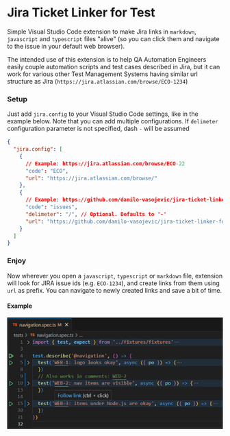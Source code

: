 # Jira Ticket Linker for Test

Simple Visual Studio Code extension to make Jira links in `markdown`, `javascript` and `typescript` files "alive" (so you can click them and navigate to the issue in your default web browser). 

The intended use of this extension is to help QA Automation Engineers easily couple automation scripts and test cases described in Jira, but it can work for various other Test Management Systems having similar url structure as Jira (`https://jira.atlassian.com/browse/ECO-1234`)

### Setup
Just add `jira.config` to your Visual Studio Code settings, like in the example below. Note that you can add multiple configurations.
If `delimeter` configuration parameter is not specified, dash `-` will be assumed
```json
{
  "jira.config": [
    {
      // Example: https://jira.atlassian.com/browse/ECO-22
      "code": "ECO",
      "url": "https://jira.atlassian.com/browse/"
    },
    {
      // Example: https://github.com/danilo-vasojevic/jira-ticket-linker-for-test/issues/2
      "code": "issues",
      "delimeter": "/", // Optional. Defaults to '-'
      "url": "https://github.com/danilo-vasojevic/jira-ticket-linker-for-test/"
    }
  ]
}
```

### Enjoy
Now wherever you open a `javascript`, `typescript` or `markdown` file, extension will look for JIRA issue ids (e.g. `ECO-1234`), and create links from them using `url` as prefix. You can navigate to newly created links and save a bit of time.

#### Example
![image](img/example_ts.png)

